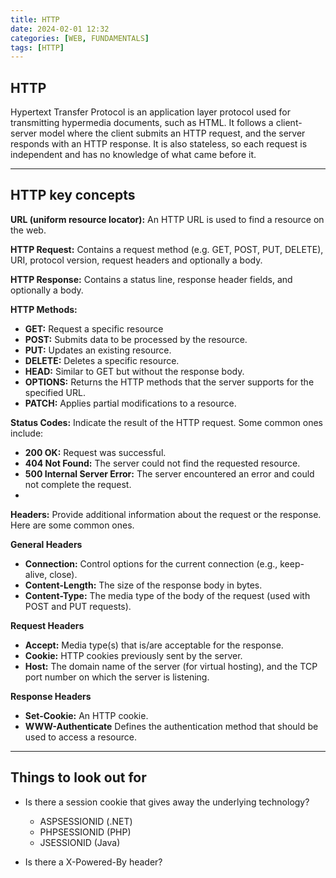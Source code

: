```yaml
---
title: HTTP
date: 2024-02-01 12:32
categories: [WEB, FUNDAMENTALS]
tags: [HTTP]
---
```



## HTTP
Hypertext Transfer Protocol is an application layer protocol used for transmitting hypermedia documents, such as HTML. It follows a client-server model where the client submits an HTTP request, and the server responds with an HTTP response. It is also stateless, so each request is independent and has no knowledge of what came before it.

---

## HTTP key concepts
**URL (uniform resource locator):** An HTTP URL is used to find a resource on the web.

**HTTP Request:** Contains a request method (e.g. GET, POST, PUT, DELETE), URI, protocol version, request headers and optionally a body.

**HTTP Response:** Contains a status line, response header fields, and optionally a body.

**HTTP Methods:**
* **GET:** Request a specific resource
* **POST:** Submits data to be processed by the resource.
* **PUT:** Updates an existing resource.
* **DELETE:** Deletes a specific resource.
* **HEAD:** Similar to GET but without the response body.
* **OPTIONS:** Returns the HTTP methods that the server supports for the specified URL.
* **PATCH:** Applies partial modifications to a resource.

**Status Codes:** Indicate the result of the HTTP request. Some common ones include:
* **200 OK:** Request was successful.
* **404 Not Found:** The server could not find the requested resource.
* **500 Internal Server Error:** The server encountered an error and could not complete the request.
* 
**Headers:** Provide additional information about the request or the response. Here are some common ones.

**General Headers**
* **Connection:** Control options for the current connection (e.g., keep-alive, close).
* **Content-Length:** The size of the response body in bytes.
* **Content-Type:** The media type of the body of the request (used with POST and PUT requests).

**Request Headers**
* **Accept:** Media type(s) that is/are acceptable for the response.
* **Cookie:** HTTP cookies previously sent by the server.
* **Host:** The domain name of the server (for virtual hosting), and the TCP port number on which the server is listening.

**Response Headers**
* **Set-Cookie:** An HTTP cookie.
* **WWW-Authenticate** Defines the authentication method that should be used to access a resource.

---

## Things to look out for
* Is there a session cookie that gives away the underlying technology?
  * ASPSESSIONID (.NET)
  * PHPSESSIONID (PHP)
  * JSESSIONID (Java)

* Is there a X-Powered-By header?
